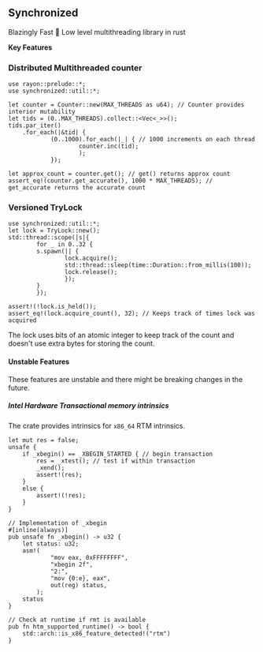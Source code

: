 ## Synchronized 

Blazingly Fast 🚀 Low level multithreading library in rust


**Key Features**

### Distributed Multithreaded counter
```{rust}
use rayon::prelude::*;
use synchronized::util::*;

let counter = Counter::new(MAX_THREADS as u64); // Counter provides interior mutability
let tids = (0..MAX_THREADS).collect::<Vec<_>>();
tids.par_iter()
    .for_each(|&tid| {
            (0..1000).for_each(|_| { // 1000 increments on each thread
                    counter.inc(tid);
                    );
            });

let approx_count = counter.get(); // get() returns approx count
assert_eq!(counter.get_accurate(), 1000 * MAX_THREADS); // get_accurate returns the accurate count
```

### Versioned TryLock

```{rust}
use synchronized::util::*;
let lock = TryLock::new();
std::thread::scope(|s|{
        for _ in 0..32 {
        s.spawn(|| {
                lock.acquire();
                std::thread::sleep(time::Duration::from_millis(100));
                lock.release();
                });
        }
        });

assert!(!lock.is_held());
assert_eq!(lock.acquire_count(), 32); // Keeps track of times lock was acquired
```
The lock uses bits of an atomic integer to keep track of the count and doesn't use extra
bytes for storing the count.


#### Unstable Features
These features are unstable and there might be breaking changes in the future.

##### Intel Hardware Transactional memory intrinsics
The crate provides intrinsics for ``x86_64`` RTM intrinsics.
```{rust}
let mut res = false;
unsafe {
    if _xbegin() == _XBEGIN_STARTED { // begin transaction
        res = _xtest(); // test if within transaction
        _xend();
        assert!(res);
    }
    else {
        assert!(!res);
    }
}

// Implementation of _xbegin
#[inline(always)]
pub unsafe fn _xbegin() -> u32 {
    let status: u32;
    asm!(
            "mov eax, 0xFFFFFFFF",
            "xbegin 2f",
            "2:",
            "mov {0:e}, eax",
            out(reg) status,
        );
    status
}

// Check at runtime if rmt is available
pub fn htm_supported_runtime() -> bool {
    std::arch::is_x86_feature_detected!("rtm")
}
```


